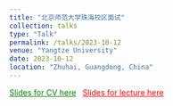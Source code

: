 ```yaml
---
title: "北京师范大学珠海校区面试"
collection: talks
type: "Talk"
permalink: /talks/2023-10-12
venue: "Yangtze University"
date: 2023-10-12
location: "Zhuhai, Guangdong, China"
---
```

<a href="./slides/2023-10-12.pdf" style="color: green; text-decoration: underline;">Slides for CV here</a> &nbsp;
<a href="./slides/2023-10-12-lecture.pdf" style="color: red; text-decoration: underline;">Slides for lecture here</a>
